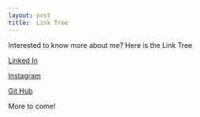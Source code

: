 ```yaml
---
layout: post
title:  Link Tree
---
```

Interested to know more about me? Here is the Link Tree

[Linked In](https://www.linkedin.com/in/jane-h-9a647289/)

[Instagram](https://www.instagram.com/_jane_han_/)

[Git Hub](https://github.com/han-jane)

More to come!
